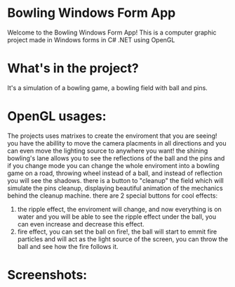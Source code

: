 # Bowling Windows Form App
Welcome to the Bowling Windows Form App! 
This is a computer graphic project made in Windows forms in C# .NET using OpenGL

# What's in the project?
It's a simulation of a bowling game, a bowling field with ball and pins.

# OpenGL usages:
The projects uses matrixes to create the enviroment that you are seeing!
you have the abillity to move the camera placments in all directions and you can even move the lighting source to anywhere you want!
the shining bowling's lane allows you to see the reflections of the ball and the pins
and if you change mode you can change the whole enviroment into a bowling game on a road, throwing wheel instead of a ball, and instead of reflection you will see the shadows.
there is a button to "cleanup" the field which will simulate the pins cleanup, displaying beautiful animation of the mechanics behind the cleanup machine.
there are 2 special buttons for cool effects:
1. the ripple effect, the enviroment will change, and now everything is on water and you will be able to see the ripple effect under the ball, you can even increase and decrease this effect.
2. fire effect, you can set the ball on fire!, the ball will start to emmit fire particles and will act as the light source of the screen, you can throw the ball and see how the fire follows it.

# Screenshots:


